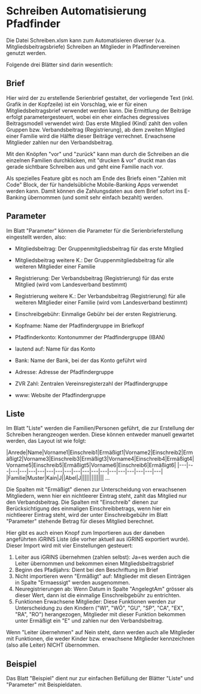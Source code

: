 # Schreiben Automatisierung Pfadfinder

Die Datei Schreiben.xlsm kann zum Automatisieren diverser (v.a. Mitgliedsbeitragsbriefe) Schreiben an Mitglieder in Pfadfindervereinen genutzt werden.

Folgende drei Blätter sind darin wesentlich:

## Brief

Hier wird der zu erstellende Serienbrief gestaltet, der vorliegende Text (inkl. Grafik in der Kopfzeile) ist ein Vorschlag, wie er für einen Mitgliedsbeitragsbrief
verwendet werden kann. Die Ermittlung der Beiträge erfolgt parametergesteuert, wobei ein eher einfaches degressives Beitragsmodell verwendet wird:
Das erste Mitglied (Kind) zahlt den vollen Gruppen bzw. Verbandsbeitrag (Registrierung), ab dem zweiten Mitglied einer Familie wird die Hälfte dieser Beiträge verrechnet.
Erwachsene Mitglieder zahlen nur den Verbandsbeitrag.

Mit den Knöpfen "vor" und "zurück" kann man durch die Schreiben an die einzelnen Familien durchklicken, 
mit "drucken & vor" druckt man das gerade sichtbare Schreiben aus und geht eine Familie nach vor.

Als spezielles Feature gibt es noch am Ende des Briefs einen "Zahlen mit Code" Block, der für handelsübliche Mobile-Banking Apps verwendet werden kann.
Damit können die Zahlungsdaten aus dem Brief sofort ins E-Banking übernommen (und somit sehr einfach bezahlt) werden.

## Parameter

Im Blatt "Parameter" können die Parameter für die Serienbrieferstellung eingestellt werden, also:

- Mitgliedsbeitrag: Der Gruppenmitgliedsbeitrag für das erste Mitglied
- Mitgliedsbeitrag weitere K.: Der Gruppenmitgliedsbeitrag für alle weiteren Mitglieder einer Familie
- Registrierung: Der Verbandsbeitrag (Registrierung) für das erste Mitglied (wird vom Landesverband bestimmt)
- Registrierung weitere K.: Der Verbandsbeitrag (Registrierung) für alle weiteren Mitglieder einer Familie (wird vom Landesverband bestimmt)
- Einschreibgebühr: Einmalige Gebühr bei der ersten Registrierung.

- Kopfname: Name der Pfadfindergruppe im Briefkopf
- Pfadfinderkonto: Kontonummer der Pfadfindergruppe (IBAN)
- lautend auf: Name für das Konto
- Bank: Name der Bank, bei der das Konto geführt wird
- Adresse: Adresse der Pfadfindergruppe
- ZVR Zahl: Zentralen Vereinsregisterzahl der Pfadfindergruppe
- www: Website der Pfadfindergruppe


## Liste

Im Blatt "Liste" werden die Familien/Personen geführt, die zur Erstellung der Schreiben herangzeogen werden.
Diese können entweder manuell gewartet werden, das Layout ist wie folgt:

|Anrede|Name|Vorname1|Einschreib1|Ermäßigt1|Vorname2|Einschreib2|Ermäßigt2|Vorname3|Einschreib3|Ermäßigt3|Vorname4|Einschreib4|Ermäßigt4|Vorname5|Einschreib5|Ermäßigt5|Vorname6|Einschreib6|Ermäßigt6|
|---|---|---|---|---|---|---|---|---|---|---|---|---|---|---|---|---|---|---|
|Familie|Muster|Kain|J||Abel|J|||||||||||||
...

Die Spalten mit "Ermäßigt" dienen zur Unterscheidung von erwachsenen Mitgliedern, wenn hier ein nichtleerer Eintrag steht, zahlt das Mitglied nur den Verbandsbeitrag.
Die Spalten mit "Einschreib" dienen zur Berücksichtigung des einmaligen Einschreibbetrags, wenn hier ein nichtleerer Eintrag steht, wird der unter Einschreibgebühr im Blatt "Parameter" stehende Betrag für dieses Mitglied berechnet.

Hier gibt es auch einen Knopf zum Importieren aus der daneben angeführten iGRINS Liste (die vorher aktuell aus iGRINS exportiert wurde).
Dieser Import wird mit vier Einstellungen gesteuert:
1. Leiter aus iGRINS übernehmen (zahlen selbst): Ja=es werden auch die Leiter übernommen und bekommen einen Mitgliedsbeitragsbrief
2. Beginn des Pfadijahrs: Dient bei den Beschriftung im Brief
3. Nicht importieren wenn "Ermäßigt" auf: Mitglieder mit diesen Einträgen in Spalte "Ermaessigt" werden ausgenommen.
4. Neuregistrierungen ab: Wenn Datum in Spalte "AngelegtAm" grösser als dieser Wert, dann ist die einmalige Einschreibgebühr zu entrichten.
5. Funktionen Erwachsene Mitglieder: Diese Funktionen werden zur Unterscheidung zu den Kindern ("WI", "WÖ", "GU", "SP", "CA", "EX", "RA", "RO") herangezogen, Mitglieder mit dieser Funktion bekommen unter Ermäßigt ein "E" und zahlen nur den Verbandsbeitrag.

Wenn "Leiter übernehmen" auf Nein steht, dann werden auch alle Mitglieder mit Funktionen, die weder Kinder bzw. erwachsene Mitglieder kennzeichnen (also alle Leiter) NICHT übernommen.

## Beispiel

Das Blatt "Beispiel" dient nur zur einfachen Befüllung der Blätter "Liste" und "Parameter" mit Beispieldaten.